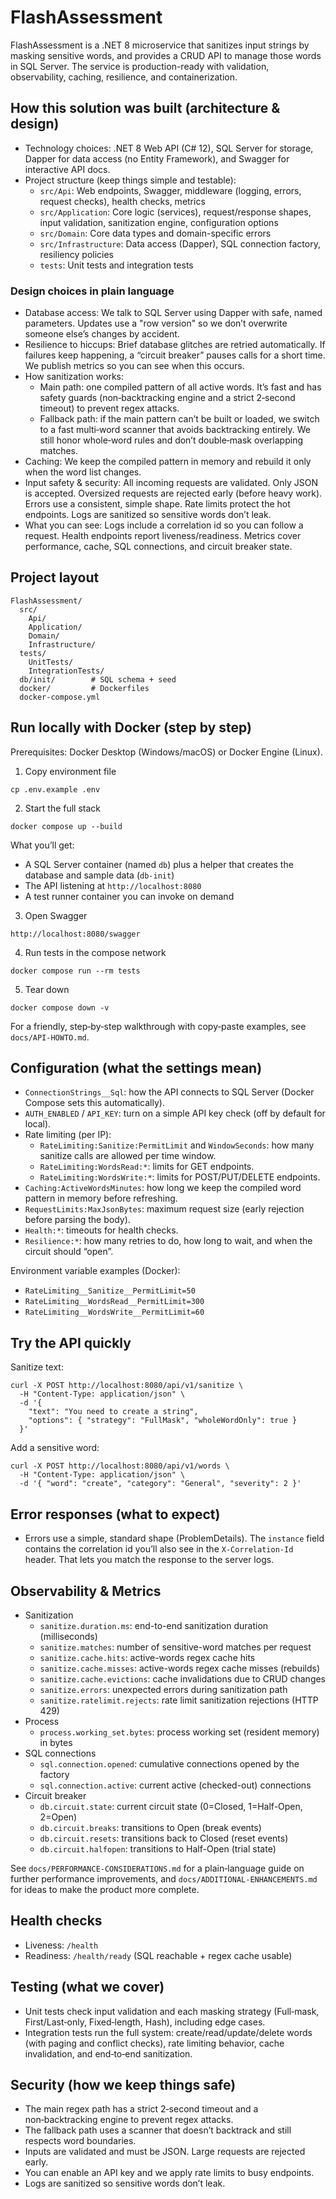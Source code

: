 # FlashAssessment

FlashAssessment is a .NET 8 microservice that sanitizes input strings by masking sensitive words, and provides a CRUD API to manage those words in SQL Server. The service is production-ready with validation, observability, caching, resilience, and containerization.

## How this solution was built (architecture & design)

- Technology choices: .NET 8 Web API (C# 12), SQL Server for storage, Dapper for data access (no Entity Framework), and Swagger for interactive API docs.
- Project structure (keep things simple and testable):
  - `src/Api`: Web endpoints, Swagger, middleware (logging, errors, request checks), health checks, metrics
  - `src/Application`: Core logic (services), request/response shapes, input validation, sanitization engine, configuration options
  - `src/Domain`: Core data types and domain-specific errors
  - `src/Infrastructure`: Data access (Dapper), SQL connection factory, resiliency policies
  - `tests`: Unit tests and integration tests

### Design choices in plain language

- Database access: We talk to SQL Server using Dapper with safe, named parameters. Updates use a "row version" so we don’t overwrite someone else’s changes by accident.
- Resilience to hiccups: Brief database glitches are retried automatically. If failures keep happening, a “circuit breaker” pauses calls for a short time. We publish metrics so you can see when this occurs.
- How sanitization works:
  - Main path: one compiled pattern of all active words. It’s fast and has safety guards (non‑backtracking engine and a strict 2‑second timeout) to prevent regex attacks.
  - Fallback path: if the main pattern can’t be built or loaded, we switch to a fast multi‑word scanner that avoids backtracking entirely. We still honor whole‑word rules and don’t double‑mask overlapping matches.
- Caching: We keep the compiled pattern in memory and rebuild it only when the word list changes.
- Input safety & security: All incoming requests are validated. Only JSON is accepted. Oversized requests are rejected early (before heavy work). Errors use a consistent, simple shape. Rate limits protect the hot endpoints. Logs are sanitized so sensitive words don’t leak.
- What you can see: Logs include a correlation id so you can follow a request. Health endpoints report liveness/readiness. Metrics cover performance, cache, SQL connections, and circuit breaker state.

## Project layout

```
FlashAssessment/
  src/
    Api/
    Application/
    Domain/
    Infrastructure/
  tests/
    UnitTests/
    IntegrationTests/
  db/init/        # SQL schema + seed
  docker/         # Dockerfiles
  docker-compose.yml
```

## Run locally with Docker (step by step)

Prerequisites: Docker Desktop (Windows/macOS) or Docker Engine (Linux).

1) Copy environment file

```
cp .env.example .env
```

2) Start the full stack

```
docker compose up --build
```

What you’ll get:
- A SQL Server container (named `db`) plus a helper that creates the database and sample data (`db-init`)
- The API listening at `http://localhost:8080`
- A test runner container you can invoke on demand

3) Open Swagger

```
http://localhost:8080/swagger
```

4) Run tests in the compose network

```
docker compose run --rm tests
```

5) Tear down

```
docker compose down -v
```

For a friendly, step‑by‑step walkthrough with copy‑paste examples, see `docs/API-HOWTO.md`.

## Configuration (what the settings mean)

- `ConnectionStrings__Sql`: how the API connects to SQL Server (Docker Compose sets this automatically).
- `AUTH_ENABLED` / `API_KEY`: turn on a simple API key check (off by default for local).
- Rate limiting (per IP):
  - `RateLimiting:Sanitize:PermitLimit` and `WindowSeconds`: how many sanitize calls are allowed per time window.
  - `RateLimiting:WordsRead:*`: limits for GET endpoints.
  - `RateLimiting:WordsWrite:*`: limits for POST/PUT/DELETE endpoints.
- `Caching:ActiveWordsMinutes`: how long we keep the compiled word pattern in memory before refreshing.
- `RequestLimits:MaxJsonBytes`: maximum request size (early rejection before parsing the body).
- `Health:*`: timeouts for health checks.
- `Resilience:*`: how many retries to do, how long to wait, and when the circuit should “open”.

Environment variable examples (Docker):

- `RateLimiting__Sanitize__PermitLimit=50`
- `RateLimiting__WordsRead__PermitLimit=300`
- `RateLimiting__WordsWrite__PermitLimit=60`

## Try the API quickly

Sanitize text:

```
curl -X POST http://localhost:8080/api/v1/sanitize \
  -H "Content-Type: application/json" \
  -d '{
    "text": "You need to create a string",
    "options": { "strategy": "FullMask", "wholeWordOnly": true }
  }'
```

Add a sensitive word:

```
curl -X POST http://localhost:8080/api/v1/words \
  -H "Content-Type: application/json" \
  -d '{ "word": "create", "category": "General", "severity": 2 }'
```

## Error responses (what to expect)

- Errors use a simple, standard shape (ProblemDetails). The `instance` field contains the correlation id you’ll also see in the `X‑Correlation‑Id` header. That lets you match the response to the server logs.

## Observability & Metrics

- Sanitization
  - `sanitize.duration.ms`: end-to-end sanitization duration (milliseconds)
  - `sanitize.matches`: number of sensitive-word matches per request
  - `sanitize.cache.hits`: active-words regex cache hits
  - `sanitize.cache.misses`: active-words regex cache misses (rebuilds)
  - `sanitize.cache.evictions`: cache invalidations due to CRUD changes
  - `sanitize.errors`: unexpected errors during sanitization path
  - `sanitize.ratelimit.rejects`: rate limit sanitization rejections (HTTP 429)
- Process
  - `process.working_set.bytes`: process working set (resident memory) in bytes
- SQL connections
  - `sql.connection.opened`: cumulative connections opened by the factory
  - `sql.connection.active`: current active (checked-out) connections
- Circuit breaker
  - `db.circuit.state`: current circuit state (0=Closed, 1=Half-Open, 2=Open)
  - `db.circuit.breaks`: transitions to Open (break events)
  - `db.circuit.resets`: transitions back to Closed (reset events)
  - `db.circuit.halfopen`: transitions to Half-Open (trial state)

See `docs/PERFORMANCE-CONSIDERATIONS.md` for a plain‑language guide on further performance improvements, and `docs/ADDITIONAL-ENHANCEMENTS.md` for ideas to make the product more complete.

## Health checks

- Liveness: `/health`
- Readiness: `/health/ready` (SQL reachable + regex cache usable)

## Testing (what we cover)

- Unit tests check input validation and each masking strategy (Full‑mask, First/Last‑only, Fixed‑length, Hash), including edge cases.
- Integration tests run the full system: create/read/update/delete words (with paging and conflict checks), rate limiting behavior, cache invalidation, and end‑to‑end sanitization.

## Security (how we keep things safe)

- The main regex path has a strict 2‑second timeout and a non‑backtracking engine to prevent regex attacks.
- The fallback path uses a scanner that doesn’t backtrack and still respects word boundaries.
- Inputs are validated and must be JSON. Large requests are rejected early.
- You can enable an API key and we apply rate limits to busy endpoints.
- Logs are sanitized so sensitive words don’t leak.
